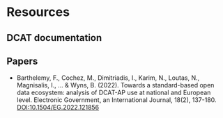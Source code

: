 # Resources

## DCAT documentation



## Papers
- Barthelemy, F., Cochez, M., Dimitriadis, I., Karim, N., Loutas, N., Magnisalis, I., ... & Wyns, B. (2022). Towards a standard-based open data ecosystem: analysis of DCAT-AP use at national and European level. Electronic Government, an International Journal, 18(2), 137-180. [DOI:10.1504/EG.2022.121856](https://doi.org/10.1504/EG.2022.121856)

